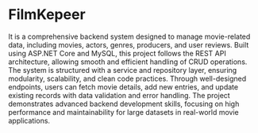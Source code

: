 # FilmKepeer 
It is a comprehensive backend system designed to manage movie-related data, including movies, actors, genres, producers, and user reviews. Built using ASP.NET Core and MySQL, this project follows the REST API architecture, allowing smooth and efficient handling of CRUD operations. The system is structured with a service and repository layer, ensuring modularity, scalability, and clean code practices. Through well-designed endpoints, users can fetch movie details, add new entries, and update existing records with data validation and error handling. The project demonstrates advanced backend development skills, focusing on high performance and maintainability for large datasets in real-world movie applications.

